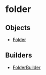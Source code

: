 # folder

## Objects

 * <span class="badge object-type-class"></span> [Folder](./object-Folder.md)
## Builders

 * <span class="badge builder"></span> [FolderBuilder](./builder-FolderBuilder.md)
